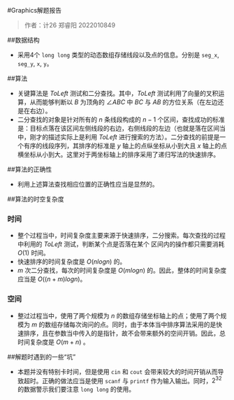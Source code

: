 #Graphics解题报告
> 作者：计26 郑睿阳 2022010849

##数据结构
* 采用4个 `long long` 类型的动态数组存储线段以及点的信息。分别是 `seg_x`, `seg_y`, `x`, `y`。 

##算法
* 关键算法是 $ToLeft$ 测试和二分查找。其中，$ToLeft$ 测试利用了向量的叉积运算，从而能够判断以 $B$ 为顶角的 $∠ABC$ 中 $BC$ 与 $AB$ 的方位关系（在左边还是在右边）。
* 二分查找的对象是针对所有的 $n$ 条线段构成的 $n-1$ 个区间，查找成功的标准是：目标点落在该区间左侧线段的右边，右侧线段的左边（也就是落在区间当中，刚才的描述实际上是利用 $ToLeft$ 进行搜索的方法）。二分查找的前提是一个有序的线段序列，其排序的标准是 $y$ 轴上的点纵坐标从小到大且 $x$ 轴上的点横坐标从小到大。这里对于两坐标轴上的排序采用了递归写法的快速排序。

##算法的正确性
* 利用上述算法查找相应位置的正确性应当是显然的。

##算法的时空复杂度
### 时间
* 整个过程当中，时间复杂度主要来源于快速排序，二分搜索。每次查找的过程中利用的 $ToLeft$ 测试，判断某个点是否落在某个
区间内的操作都只需要消耗 $O(1)$ 时间。
* 快速排序的时间复杂度是 $O(nlogn)$ 的。
* $m$ 次二分查找，每次的时间复杂度是 $O(mlogn)$ 的。因此，整体的时间复杂度应当是 $O((n+m)logn)$。

### 空间
* 整过过程当中，使用了两个规模为 $n$ 的数组存储坐标轴上的点；使用了两个规模为 $m$ 的数组存储每次询问的点。同时，由于本体当中排序算法采用的是快速排序，且在参数当中传入的是指针，故不会带来额外的空间开销。因此，总时间复杂度是 $O(m+n)$ 。

##解题时遇到的一些“坑”
* 本题并没有特别卡时间，但是使用 `cin` 和 `cout` 会带来较大的时间开销从而导致超时。正确的做法应当是使用 `scanf` 与 `printf` 作为输入输出。同时，$2^{32}$ 的数据警示我们要注意 `long long` 的使用。